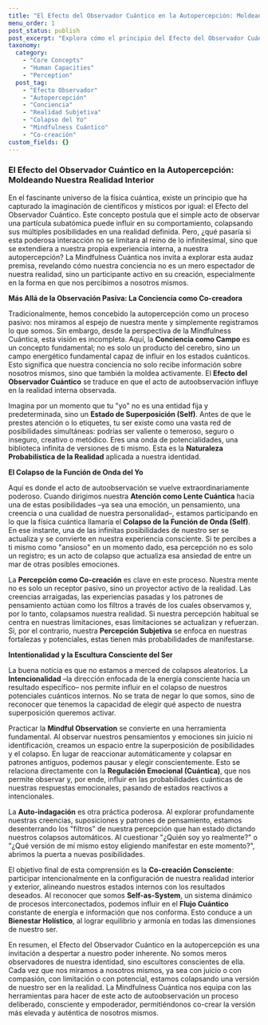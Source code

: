 ```yaml
---
title: "El Efecto del Observador Cuántico en la Autopercepción: Moldeando Nuestra Realidad Interior"
menu_order: 1
post_status: publish
post_excerpt: "Explora cómo el principio del Efecto del Observador Cuántico se aplica a nuestra autopercepción. Descubre cómo tu conciencia y atención no solo observan, sino que activamente moldean tu realidad interior, permitiéndote pasar de un estado de potencialidad a una experiencia definida. Aprende a utilizar esta comprensión para co-crear una versión más intencional de ti mismo."
taxonomy:
  category:
    - "Core Concepts"
    - "Human Capacities"
    - "Perception"
  post_tag:
    - "Efecto Observador"
    - "Autopercepción"
    - "Conciencia"
    - "Realidad Subjetiva"
    - "Colapso del Yo"
    - "Mindfulness Cuántico"
    - "Co-creación"
custom_fields: {}
---
```


### El Efecto del Observador Cuántico en la Autopercepción: Moldeando Nuestra Realidad Interior

En el fascinante universo de la física cuántica, existe un principio que ha capturado la imaginación de científicos y místicos por igual: el Efecto del Observador Cuántico. Este concepto postula que el simple acto de observar una partícula subatómica puede influir en su comportamiento, colapsando sus múltiples posibilidades en una realidad definida. Pero, ¿qué pasaría si esta poderosa interacción no se limitara al reino de lo infinitesimal, sino que se extendiera a nuestra propia experiencia interna, a nuestra autopercepción? La Mindfulness Cuántica nos invita a explorar esta audaz premisa, revelando cómo nuestra conciencia no es un mero espectador de nuestra realidad, sino un participante activo en su creación, especialmente en la forma en que nos percibimos a nosotros mismos.

**Más Allá de la Observación Pasiva: La Conciencia como Co-creadora**

Tradicionalmente, hemos concebido la autopercepción como un proceso pasivo: nos miramos al espejo de nuestra mente y simplemente registramos lo que somos. Sin embargo, desde la perspectiva de la Mindfulness Cuántica, esta visión es incompleta. Aquí, la **Conciencia como Campo** es un concepto fundamental; no es solo un producto del cerebro, sino un campo energético fundamental capaz de influir en los estados cuánticos. Esto significa que nuestra conciencia no solo recibe información sobre nosotros mismos, sino que también la moldea activamente. El **Efecto del Observador Cuántico** se traduce en que el acto de autoobservación influye en la realidad interna observada.

Imagina por un momento que tu "yo" no es una entidad fija y predeterminada, sino un **Estado de Superposición (Self)**. Antes de que le prestes atención o lo etiquetes, tu ser existe como una vasta red de posibilidades simultáneas: podrías ser valiente o temeroso, seguro o inseguro, creativo o metódico. Eres una onda de potencialidades, una biblioteca infinita de versiones de ti mismo. Esta es la **Naturaleza Probabilística de la Realidad** aplicada a nuestra identidad.

**El Colapso de la Función de Onda del Yo**

Aquí es donde el acto de autoobservación se vuelve extraordinariamente poderoso. Cuando dirigimos nuestra **Atención como Lente Cuántica** hacia una de estas posibilidades –ya sea una emoción, un pensamiento, una creencia o una cualidad de nuestra personalidad–, estamos participando en lo que la física cuántica llamaría el **Colapso de la Función de Onda (Self)**. En ese instante, una de las infinitas posibilidades de nuestro ser se actualiza y se convierte en nuestra experiencia consciente. Si te percibes a ti mismo como "ansioso" en un momento dado, esa percepción no es solo un registro; es un acto de colapso que actualiza esa ansiedad de entre un mar de otras posibles emociones.

La **Percepción como Co-creación** es clave en este proceso. Nuestra mente no es solo un receptor pasivo, sino un proyector activo de la realidad. Las creencias arraigadas, las experiencias pasadas y los patrones de pensamiento actúan como los filtros a través de los cuales observamos y, por lo tanto, colapsamos nuestra realidad. Si nuestra percepción habitual se centra en nuestras limitaciones, esas limitaciones se actualizan y refuerzan. Si, por el contrario, nuestra **Percepción Subjetiva** se enfoca en nuestras fortalezas y potenciales, estas tienen más probabilidades de manifestarse.

**Intentionalidad y la Escultura Consciente del Ser**

La buena noticia es que no estamos a merced de colapsos aleatorios. La **Intencionalidad** –la dirección enfocada de la energía consciente hacia un resultado específico– nos permite influir en el colapso de nuestros potenciales cuánticos internos. No se trata de negar lo que somos, sino de reconocer que tenemos la capacidad de elegir qué aspecto de nuestra superposición queremos activar.

Practicar la **Mindful Observation** se convierte en una herramienta fundamental. Al observar nuestros pensamientos y emociones sin juicio ni identificación, creamos un espacio entre la superposición de posibilidades y el colapso. En lugar de reaccionar automáticamente y colapsar en patrones antiguos, podemos pausar y elegir conscientemente. Esto se relaciona directamente con la **Regulación Emocional (Cuántica)**, que nos permite observar y, por ende, influir en las probabilidades cuánticas de nuestras respuestas emocionales, pasando de estados reactivos a intencionales.

La **Auto-indagación** es otra práctica poderosa. Al explorar profundamente nuestras creencias, suposiciones y patrones de pensamiento, estamos desenterrando los "filtros" de nuestra percepción que han estado dictando nuestros colapsos automáticos. Al cuestionar "¿Quién soy yo realmente?" o "¿Qué versión de mí mismo estoy eligiendo manifestar en este momento?", abrimos la puerta a nuevas posibilidades.

El objetivo final de esta comprensión es la **Co-creación Consciente**: participar intencionalmente en la configuración de nuestra realidad interior y exterior, alineando nuestros estados internos con los resultados deseados. Al reconocer que somos **Self-as-System**, un sistema dinámico de procesos interconectados, podemos influir en el **Flujo Cuántico** constante de energía e información que nos conforma. Esto conduce a un **Bienestar Holístico**, al lograr equilibrio y armonía en todas las dimensiones de nuestro ser.

En resumen, el Efecto del Observador Cuántico en la autopercepción es una invitación a despertar a nuestro poder inherente. No somos meros observadores de nuestra identidad, sino escultores conscientes de ella. Cada vez que nos miramos a nosotros mismos, ya sea con juicio o con compasión, con limitación o con potencial, estamos colapsando una versión de nuestro ser en la realidad. La Mindfulness Cuántica nos equipa con las herramientas para hacer de este acto de autoobservación un proceso deliberado, consciente y empoderador, permitiéndonos co-crear la versión más elevada y auténtica de nosotros mismos.